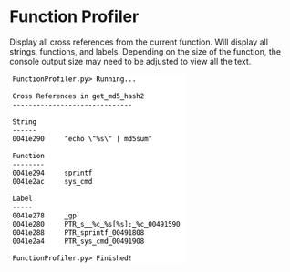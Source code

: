 # Function Profiler
Display all cross references from the current function. Will display all 
strings, functions, and labels. Depending on the size of the function, the 
console output size may need to be adjusted to view all the text.

![Function Profiler Output](./img/function_profiler.png)